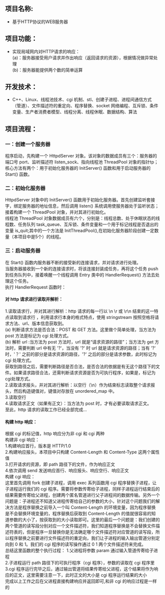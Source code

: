 ## 项目名称:
-
	基于HTTP协议的WEB服务器
## 项目功能：
-
	实现局域网内对HTTP请求的响应：<br>
	(a)：服务器接受用户请求并作出响应（返回请求的资源），根据情况做异常处理<br>
	(b)：服务器能提供两个数的简单运算<br>
## 开发技术：
-
	C++、Linux、线程池技术、cgi 机制、stl、创建子进程、进程间通信方式（管道）、文件描述符的重定向、程序替换、socket 网络编程、互斥锁、条件变量、生产者消费者模型、线程分离、线程休眠、数据结构、算法<br>
## 项目流程：
### 一：创建一个服务器<br>
程序启动，先构建一个 HttpdServer 对象。该对象的数据成员有三个：服务器的端口号 port、监听描述符 listen_sock、指向线程池 ThreadPool 对象的指针tp；<br>
核心方法有两个：用于初始化服务器的 InitServer() 函数和用于启动服务器的 Start() 函数。<br>
### 二：初始化服务器<br>
HttpdServer 对象中的 InitServer() 函数用于初始化服务器。首先创建监听套接字，绑定服务器的地址信息，然后调用 listen() 系统调用使服务器处于监听状态；接着构建一个 ThreadPool 对象，并对其进行初始化。<br>
线程池 ThreadPool 对象数据成员有六个，分别是：线程总数、处于休眠状态的线程数、任务队列 task_queue、互斥锁、条件变量和一个用于标记线程是否退出的变量 is_quit;其中的一个方法是 InitThreadPool(),在初始化服务器阶段创建一定数量（本项目中是5个）的线程。<br>
### 三：启动服务器<br>
在 Start() 函数内服务器不断的接受新的连接请求，并对请求进行处理。<br>
当服务器接收到一个新的连接请求时，将该连接封装成任务，再将这个任务 push 到任务队列中，接着唤醒一个线程调用 Entry 类中的 HandlerRequest() 方法去处理这个任务。<br>
执行 HandlerRequest 函数时：<br>
#### 对 http 请求进行读取并解析：<br>
1.读取请求行，并对其进行解析：http 请求的每一行以 \n \r 或 \r\n 结束的这一特点读取到请求行 ，利用请求行本身的格式特点，使用 stringstream 按照空格将请求方法、url、版本信息获取到。<br>
(a) 判断请求方法是否合法：POST 和 GET 方法。这里做个简单处理，当方法为 post 方法是标记为 cgi 处理方式。<br>
(b) 解析 url :当方法为 post 方法时，url 就是“请求资源的路径”；当方法为 get 方法时，需要判断 url 中有无 '?'，当没有 '?' 时 url 就是请求资源的路径；当有 '?' 时，'？' 之前的部分是请求资源的路径，'?' 之后的部分是请求参数，此时标记为 cgi 处理方式。<br>
获取到路径之后，需要判断路径是否合法，是否合法的依据是有无这个路径下的文件。如果请求路径合法，还需判断请求资源是否为可执行程序，如果是，标记为cgi处理方式。<br>
2.读取请求报头，并对其进行解析：以空行（\n）作为结束标志读取整个请求报头，然后构造键值对，键值对存放在 unordered_map 中。<br>
3.读取空行<br>
4.读取请求正文（如果有正文）：当方法为 post 时，才有必要读取请求正文。<br>
至此，http 请求的读取工作已经全部完成...<br>
#### 构建 http 响应：<br>
根据 cgi 的标记值，http 响应分为非 cgi 和 cgi 两种<br>
构建非 cgi 响应：<br>
1.构建响应首行，版本是 HTTP/1.0<br>
2.构建响应报头，本项目中只构建 Content-Length 和 Content-Type 这两个属性值<br>
3.打开请求的资源，即 path 路径下的文件，作为响应正文<br>
4.依次调用 send 发送响应首行、响应报头、响应空行、响应正文<br>
构建 cgi 响应：<br>
这里首先调用 fork 创建子进程，调用 exec 系列函数用 cgi 程序替换子进程，让子进程运行我们的 cgi 程序。需要将参数传寄给子进程，同样子进程运行结束后的结果需要传寄给父进程，创建两个匿名管道进行父子进程间的数据传输。另外一个问题是：子进程还不知道父进程传寄给自己的参数的大小，针对这个问题我们的解决方法是程序替换之前导入一个叫 Content-Length 的环境变量，因为程序替换是不会替换环境变量的，程序替换后获取到 Content-Length 的值就很容易的知道参数的大小了，按获取到的大小读取即可。这里的最后一个问题是：我们创建的两个管道的读写段分别对应一个文件描述符，我们知道程序替换是不会替换文件描述符表的，但是程序一旦替换你是无法确定哪个文件描述符对应管道的读写段，所以程序替换之前要进行文件描述符的重定向，我们让子进程的输入输出管道分别定向到 0 和 1。我们的 cgi 程序的读写操作通过 0 1 两个文件描述符来完成。<br>
总结这里函数的整个执行过程：
1.父进程将参数 param 通过输入管道传寄给子进程<br>
2.子进程运行 path 路径下的可执行程序（cgi 程序），参数的读取在 cgi 程序里<br>
3.cgi 程序运行完毕之后，通过输出管道将结果传寄给父进程，这个结果将作为响应的正文，这里需要注意一下，此时正文的大小是 cgi 程序运行结果的大小<br>
完成以上工作之后在父进程直接构建响应并返回即可,和非 cgi 的响应过程是一样的<br>

